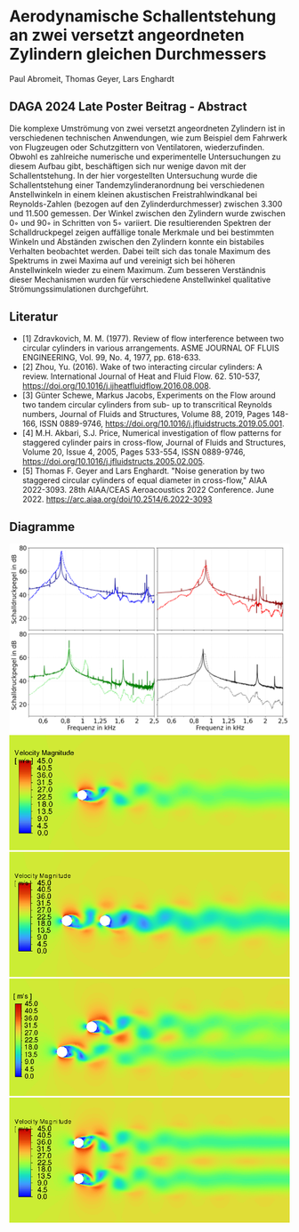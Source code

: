 # Aerodynamische Schallentstehung an zwei versetzt angeordneten Zylindern gleichen Durchmessers

Paul Abromeit, Thomas Geyer, Lars Enghardt

## DAGA 2024 Late Poster Beitrag - Abstract
Die komplexe Umströmung von zwei versetzt angeordneten Zylindern ist in verschiedenen technischen Anwendungen,
wie zum Beispiel dem Fahrwerk von Flugzeugen oder Schutzgittern von Ventilatoren, wiederzufinden. Obwohl es
zahlreiche numerische und experimentelle Untersuchungen zu diesem Aufbau gibt, beschäftigen sich nur wenige davon
mit der Schallentstehung. In der hier vorgestellten Untersuchung wurde die Schallentstehung einer Tandemzylinderanordnung bei verschiedenen Anstellwinkeln in einem kleinen akustischen Freistrahlwindkanal bei Reynolds-Zahlen
(bezogen auf den Zylinderdurchmesser) zwischen 3.300 und 11.500 gemessen. Der Winkel zwischen den Zylindern
wurde zwischen 0◦ und 90◦ in Schritten von 5◦ variiert. Die resultierenden Spektren der Schalldruckpegel zeigen auffällige tonale Merkmale und bei bestimmten Winkeln und Abständen zwischen den Zylindern konnte ein bistabiles
Verhalten beobachtet werden. Dabei teilt sich das tonale Maximum des Spektrums in zwei Maxima auf und vereinigt
sich bei höheren Anstellwinkeln wieder zu einem Maximum. Zum besseren Verständnis dieser Mechanismen wurden
für verschiedene Anstellwinkel qualitative Strömungssimulationen durchgeführt.

## Literatur
* [1] Zdravkovich, M. M. (1977). Review of flow interference between two circular cylinders in various arrangements. ASME JOURNAL OF FLUIS ENGINEERING, Vol. 99, No. 4, 1977, pp. 618-633.
* [2] Zhou, Yu. (2016). Wake of two interacting circular cylinders: A review. International Journal of Heat and Fluid Flow. 62. 510-537, https://doi.org/10.1016/j.ijheatfluidflow.2016.08.008. 
* [3] Günter Schewe, Markus Jacobs, Experiments on the Flow around two tandem circular cylinders from sub- up to transcritical Reynolds numbers, Journal of Fluids and Structures, Volume 88, 2019, Pages 148-166, ISSN 0889-9746, https://doi.org/10.1016/j.jfluidstructs.2019.05.001.
* [4] M.H. Akbari, S.J. Price, Numerical investigation of flow patterns for staggered cylinder pairs in cross-flow, Journal of Fluids and Structures, Volume 20, Issue 4, 2005, Pages 533-554, ISSN 0889-9746, https://doi.org/10.1016/j.jfluidstructs.2005.02.005.
* [5] Thomas F. Geyer and Lars Enghardt. "Noise generation by two staggered circular cylinders of equal diameter in cross-flow," AIAA 2022-3093. 28th AIAA/CEAS Aeroacoustics 2022 Conference. June 2022. https://arc.aiaa.org/doi/10.2514/6.2022-3093

## Diagramme
![Frequenzspektrum von Experiment und Simulation](spectrum_ex_sim.png)
![Einzelzylinder](cyl_single.png)
![Tandemzylinder Phi=0°](cyl_0.png)
![Tandemzylinder Phi=50°](cyl_50.png)
![Tandemzylinder Phi=90°](cyl_90.png)
